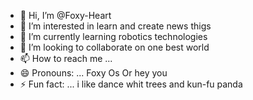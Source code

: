 - 👋 Hi, I’m @Foxy-Heart
- 👀 I’m interested in learn and create news thigs
- 🌱 I’m currently learning robotics technologies
- 💞️ I’m looking to collaborate on one best world 
- 📫 How to reach me ...
- 😄 Pronouns: ... Foxy Os Or hey you
- ⚡ Fun fact: ... i like dance whit trees and kun-fu panda

<!---
Foxy-Heart/Foxy-Heart is a ✨ special ✨ repository because its `README.md` (this file) appears on your GitHub profile.
You can click the Preview link to take a look at your changes.
--->
